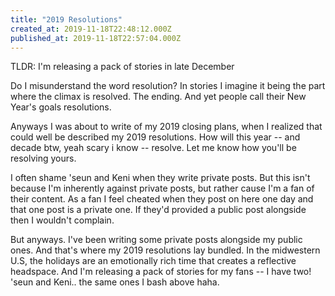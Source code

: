 ```yaml
---
title: "2019 Resolutions"
created_at: 2019-11-18T22:48:12.000Z
published_at: 2019-11-18T22:57:04.000Z
---
```

TLDR: I'm releasing a pack of stories in late December

  

Do I misunderstand the word resolution? In stories I imagine it being the part where the climax is resolved. The ending. And yet people call their New Year's goals resolutions.

Anyways I was about to write of my 2019 closing plans, when I realized that could well be described my 2019 resolutions. How will this year -- and decade btw, yeah scary i know -- resolve. Let me know how you'll be resolving yours.

I often shame 'seun and Keni when they write private posts. But this isn't because I'm inherently against private posts, but rather cause I'm a fan of their content. As a fan I feel cheated when they post on here one day and that one post is a private one. If they'd provided a public post alongside then I wouldn't complain.

But anyways. I've been writing some private posts alongside my public ones. And that's where my 2019 resolutions lay bundled. In the midwestern U.S, the holidays are an emotionally rich time that creates a reflective headspace. And I'm releasing a pack of stories for my fans -- I have two! 'seun and Keni.. the same ones I bash above haha.
